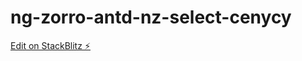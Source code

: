 # ng-zorro-antd-nz-select-cenycy

[Edit on StackBlitz ⚡️](https://stackblitz.com/edit/ng-zorro-antd-nz-select-cenycy)